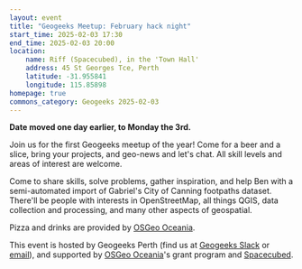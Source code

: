 ```yaml
---
layout: event
title: "Geogeeks Meetup: February hack night"
start_time: 2025-02-03 17:30
end_time: 2025-02-03 20:00
location:
    name: Riff (Spacecubed), in the 'Town Hall'
    address: 45 St Georges Tce, Perth
    latitude: -31.955841
    longitude: 115.85898
homepage: true
commons_category: Geogeeks 2025-02-03
---
```


**Date moved one day earlier, to Monday the 3rd.**

Join us for the first Geogeeks meetup of the year! Come for a beer and a slice, bring your projects, and geo-news and let's chat. All skill levels and areas of interest are welcome.

Come to share skills, solve problems, gather inspiration, and help Ben with a semi-automated import of Gabriel's City of Canning footpaths dataset.
There'll be people with interests in OpenStreetMap, all things QGIS, data collection and processing,
and many other aspects of geospatial.

Pizza and drinks are provided by [OSGeo Oceania](https://osgeo-oceania.org).

This event is hosted by Geogeeks Perth (find us at [Geogeeks Slack](https://join.slack.com/t/geogeeks/shared_invite/zt-13fnotoqb-YkyMTmvwZEB_nDUis_30hw)
or [email](mailto:geogeeks.perth@gmail.com)),
and supported by [OSGeo Oceania](https://osgeo-oceania.org)'s grant program and [Spacecubed](https://spacecubed.com).

